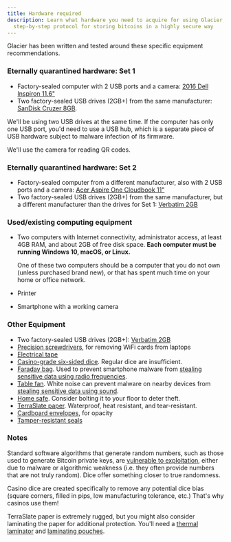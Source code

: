 ```yaml
---
title: Hardware required
description: Learn what hardware you need to acquire for using Glacier, the
  step-by-step protocol for storing bitcoins in a highly secure way
---
```


Glacier has been written and tested around these specific equipment recommendations.

### Eternally quarantined hardware: Set 1

* Factory-sealed computer with 2 USB ports and a camera:
[2016 Dell Inspiron 11.6"](http://a.co/1E6HEQA)
* Two factory-sealed USB drives (2GB+) from the same manufacturer:
[SanDisk Cruzer 8GB](http://a.co/1Us66ze).

We'll be using two USB drives at the same time. If the computer has only one USB
port, you'd need to use a USB hub, which is a separate piece of USB hardware subject
to malware infection of its firmware.

We'll use the camera for reading QR codes.

### Eternally quarantined hardware: Set 2

* Factory-sealed computer from a different manufacturer, also with 2 USB ports
and a camera:
[Acer Aspire One Cloudbook 11"](http://a.co/1ZMSB3Y)
* Two factory-sealed USB drives (2GB+) from the same manufacturer, but a different
manufacturer than the drives for Set 1:
[Verbatim 2GB](http://a.co/jdzEf8O)


### Used/existing computing equipment

* Two computers with Internet connectivity, administrator access, at least 4GB RAM, and about
2GB of free disk space.  **Each computer must be running Windows 10, macOS, or
Linux.**

  One of these two computers should be a computer that you do not own (unless
  purchased brand new), or that has spent much time on your home or office network.
* Printer
* Smartphone with a working camera


### Other Equipment

* Two factory-sealed USB drives (2GB+):
[Verbatim 2GB](http://a.co/jieluaE)
* [Precision screwdrivers](http://a.co/bbvj16a),
for removing WiFi cards from laptops
* [Electrical tape](http://a.co/gZZiEdA)
* [Casino-grade six-sided dice](http://a.co/ghbdiak).
Regular dice are insufficient.
* [Faraday bag](http://a.co/3wiNPLT).
Used to prevent smartphone malware from
[stealing sensitive data using radio frequencies](https://www.usenix.org/legacy/event/sec09/tech/full_papers/vuagnoux.pdf).
* [Table fan](http://a.co/98PrpMs).
White noise can prevent malware on nearby devices from
[stealing sensitive data using sound](https://www.wired.com/2016/06/clever-attack-uses-sound-computers-fan-steal-data/).
* [Home safe](http://a.co/6sRoaPv).
Consider bolting it to your floor to deter theft.
* [TerraSlate paper](http://a.co/7pk5fJN).
Waterproof, heat resistant, and tear-resistant.
* [Cardboard envelopes](http://a.co/7jUPLMR), for opacity
* [Tamper-resistant seals](http://a.co/96KlsAl)

### Notes

Standard software algorithms that generate random numbers, such as those used
to generate Bitcoin private keys, are
[vulnerable to exploitation](https://bitcoin.org/en/alert/2013-08-11-android),
either due to malware or algorithmic weakness (i.e. they often provide numbers that
are not truly random). Dice offer something closer to true randomness.

Casino dice are created specifically to remove any potential dice bias
(square corners, filled in pips, low manufacturing tolerance, etc.) That's why
casinos use them!

TerraSlate paper is extremely rugged, but you might also consider laminating the
paper for additional protection. You'll need a
[thermal laminator](http://a.co/cZBN1YU) and
[laminating pouches](http://a.co/ifISzje).
